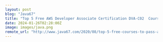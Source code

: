 ```yaml
---
layout: post
blog: "Java67"
title: "Top 5 Free AWS Developer Associate Certification DVA-C02  Courses in 2024  - Best of Lot"
date: 2024-01-26T02:28:00Z
image: images/java.png
remote_url: "http://www.java67.com/2020/08/top-5-free-courses-to-pass-aws-developer-associate-certification.html"
---
```


